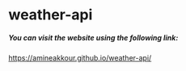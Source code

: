 # weather-api

##### You can visit the website using the following link:
https://amineakkour.github.io/weather-api/
